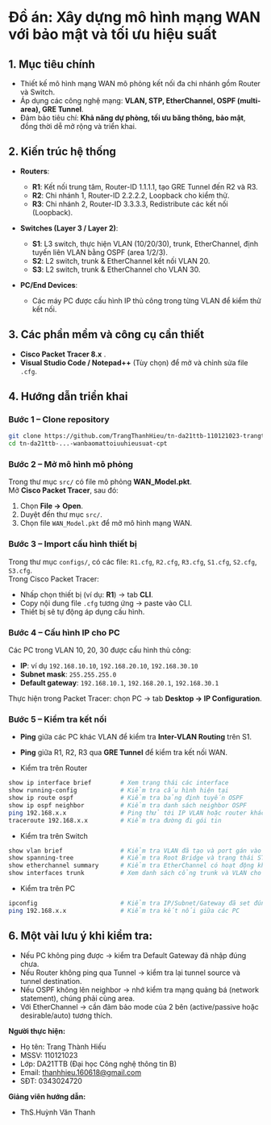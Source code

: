 # Đồ án: Xây dựng mô hình mạng WAN với bảo mật và tối ưu hiệu suất

## 1. Mục tiêu chính
- Thiết kế mô hình mạng WAN mô phỏng kết nối đa chi nhánh gồm Router và Switch.
- Áp dụng các công nghệ mạng: **VLAN, STP, EtherChannel, OSPF (multi-area), GRE Tunnel**.
- Đảm bảo tiêu chí: **Khả năng dự phòng, tối ưu băng thông, bảo mật**, đồng thời dễ mở rộng và triển khai.

## 2. Kiến trúc hệ thống
- **Routers**:
  - **R1**: Kết nối trung tâm, Router-ID 1.1.1.1, tạo GRE Tunnel đến R2 và R3.
  - **R2**: Chi nhánh 1, Router-ID 2.2.2.2, Loopback cho kiểm thử.
  - **R3**: Chi nhánh 2, Router-ID 3.3.3.3, Redistribute các kết nối (Loopback).

- **Switches (Layer 3 / Layer 2)**:
  - **S1**: L3 switch, thực hiện VLAN (10/20/30), trunk, EtherChannel, định tuyến liên VLAN bằng OSPF (area 1/2/3).
  - **S2**: L2 switch, trunk & EtherChannel kết nối VLAN 20.
  - **S3**: L2 switch, trunk & EtherChannel cho VLAN 30.

- **PC/End Devices**:
  - Các máy PC được cấu hình IP thủ công trong từng VLAN để kiểm thử kết nối.

## 3. Các phần mềm và công cụ cần thiết
- **Cisco Packet Tracer 8.x** .
- **Visual Studio Code / Notepad++** (Tùy chọn) để mở và chỉnh sửa file `.cfg`.

## 4. Hướng dẫn triển khai

### Bước 1 – Clone repository
```bash
git clone https://github.com/TrangThanhHieu/tn-da21ttb-110121023-trangthanhhieu-xaydungmohinhmangwanbaomattoiuuhieusuat-cpt.git
cd tn-da21ttb-...-wanbaomattoiuuhieusuat-cpt
```

### Bước 2 – Mở mô hình mô phỏng
Trong thư mục `src/` có file mô phỏng **WAN_Model.pkt**.  
Mở **Cisco Packet Tracer**, sau đó:  
1. Chọn **File → Open**.  
2. Duyệt đến thư mục `src/`.  
3. Chọn file `WAN_Model.pkt` để mở mô hình mạng WAN.  

### Bước 3 – Import cấu hình thiết bị
Trong thư mục `configs/`, có các file: `R1.cfg`, `R2.cfg`, `R3.cfg`, `S1.cfg`, `S2.cfg`, `S3.cfg`.  
Trong Cisco Packet Tracer:  
- Nhấp chọn thiết bị (ví dụ: **R1**) → tab **CLI**.  
- Copy nội dung file `.cfg` tương ứng → paste vào CLI.  
- Thiết bị sẽ tự động áp dụng cấu hình.  

### Bước 4 – Cấu hình IP cho PC
Các PC trong VLAN 10, 20, 30 được cấu hình thủ công:  
- **IP**: ví dụ `192.168.10.10`, `192.168.20.10`, `192.168.30.10`  
- **Subnet mask**: `255.255.255.0`  
- **Default gateway**: `192.168.10.1`, `192.168.20.1`, `192.168.30.1`  

Thực hiện trong Packet Tracer: chọn PC → tab **Desktop → IP Configuration**.  

### Bước 5 – Kiểm tra kết nối
- **Ping** giữa các PC khác VLAN để kiểm tra **Inter-VLAN Routing** trên S1.  
- **Ping** giữa R1, R2, R3 qua **GRE Tunnel** để kiểm tra kết nối WAN.  

- Kiểm tra trên Router
```bash
show ip interface brief        # Xem trạng thái các interface
show running-config            # Kiểm tra cấu hình hiện tại
show ip route ospf             # Kiểm tra bảng định tuyến OSPF
show ip ospf neighbor          # Kiểm tra danh sách neighbor OSPF
ping 192.168.x.x               # Ping thử tới IP VLAN hoặc router khác
traceroute 192.168.x.x         # Kiểm tra đường đi gói tin
```

- Kiểm tra trên Switch
```bash
show vlan brief                # Kiểm tra VLAN đã tạo và port gán vào VLAN
show spanning-tree             # Kiểm tra Root Bridge và trạng thái STP
show etherchannel summary      # Kiểm tra EtherChannel có hoạt động không
show interfaces trunk          # Xem danh sách cổng trunk và VLAN cho phép
```

- Kiểm tra trên PC
```bash
ipconfig                       # Kiểm tra IP/Subnet/Gateway đã set đúng
ping 192.168.x.x               # Kiểm tra kết nối giữa các PC
````

## 6. Một vài lưu ý khi kiểm tra:

- Nếu PC không ping được → kiểm tra Default Gateway đã nhập đúng chưa.
- Nếu Router không ping qua Tunnel → kiểm tra lại tunnel source và tunnel destination.
- Nếu OSPF không lên neighbor → nhớ kiểm tra mạng quảng bá (network statement), chúng phải cùng area.
- Với EtherChannel → cần đảm bảo mode của 2 bên (active/passive hoặc desirable/auto) tương thích.

**Người thực hiện:** 

- Họ tên: Trang Thành Hiếu
- MSSV: 110121023
- Lớp: DA21TTB (Đại học Công nghệ thông tin B)
- Email: thanhhieu.160618@gmail.com
- SĐT: 0343024720

**Giảng viên hướng dẫn:** 
- ThS.Huỳnh Văn Thanh

